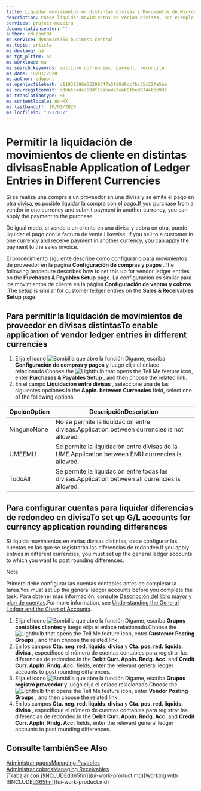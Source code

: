 ```yaml
---
title: Liquidar movimientos en distintas divisas | Documentos de Microsoft
description: Puede liquidar movimientos en varias divisas, por ejemplo, si vende a un cliente en una divisa y cobra en otra.
services: project-madeira
documentationcenter: ''
author: edupont04
ms.service: dynamics365-business-central
ms.topic: article
ms.devlang: na
ms.tgt_pltfrm: na
ms.workload: na
ms.search.keywords: multiple currencies, payment, reconcile
ms.date: 10/01/2020
ms.author: edupont
ms.openlocfilehash: c11939306e56299347a5f80d9ccfbc35c22fe5aa
ms.sourcegitcommit: ddbb5cede750df1baba4b3eab8fbed6744b5b9d6
ms.translationtype: HT
ms.contentlocale: es-MX
ms.lasthandoff: 10/01/2020
ms.locfileid: "3917037"
---
```

# <a name="enable-application-of-ledger-entries-in-different-currencies"></a><span data-ttu-id="81bfc-103">Permitir la liquidación de movimientos de cliente en distintas divisas</span><span class="sxs-lookup"><span data-stu-id="81bfc-103">Enable Application of Ledger Entries in Different Currencies</span></span>
<span data-ttu-id="81bfc-104">Si se realiza una compra a un proveedor en una divisa y se emite el pago en otra divisa, es posible liquidar la compra con el pago.</span><span class="sxs-lookup"><span data-stu-id="81bfc-104">If you purchase from a vendor in one currency and submit payment in another currency, you can apply the payment to the purchase.</span></span>

<span data-ttu-id="81bfc-105">De igual modo, si vende a un cliente en una divisa y cobra en otra, puede liquidar el pago con la factura de venta.</span><span class="sxs-lookup"><span data-stu-id="81bfc-105">Likewise, if you sell to a customer in one currency and receive payment in another currency, you can apply the payment to the sales invoice.</span></span>

<span data-ttu-id="81bfc-106">El procedimiento siguiente describe cómo configurarlo para movimientos de proveedor en la página **Configuración de compras y pagos** .</span><span class="sxs-lookup"><span data-stu-id="81bfc-106">The following procedure describes how to set this up for vendor ledger entries on the **Purchases & Payables Setup** page.</span></span> <span data-ttu-id="81bfc-107">La configuración es similar para los movimientos de cliente en la página **Configuración de ventas y cobros** .</span><span class="sxs-lookup"><span data-stu-id="81bfc-107">The setup is similar for customer ledger entries on the **Sales & Receivables Setup** page.</span></span>

## <a name="to-enable-application-of-vendor-ledger-entries-in-different-currencies"></a><span data-ttu-id="81bfc-108">Para permitir la liquidación de movimientos de proveedor en divisas distintas</span><span class="sxs-lookup"><span data-stu-id="81bfc-108">To enable application of vendor ledger entries in different currencies</span></span>
1. <span data-ttu-id="81bfc-109">Elija el icono ![Bombilla que abre la función Dígame](media/ui-search/search_small.png "Dígame qué desea hacer"), escriba **Configuración de compras y pagos** y luego elija el enlace relacionado.</span><span class="sxs-lookup"><span data-stu-id="81bfc-109">Choose the ![Lightbulb that opens the Tell Me feature](media/ui-search/search_small.png "Tell me what you want to do") icon, enter **Purchases & Payables Setup** , and then choose the related link.</span></span>
2. <span data-ttu-id="81bfc-110">En el campo **Liquidación entre divisas** , seleccione una de las siguientes opciones.</span><span class="sxs-lookup"><span data-stu-id="81bfc-110">In the **Appln. between Currencies** field, select one of the following options.</span></span>

| <span data-ttu-id="81bfc-111">Opción</span><span class="sxs-lookup"><span data-stu-id="81bfc-111">Option</span></span> | <span data-ttu-id="81bfc-112">Descripción</span><span class="sxs-lookup"><span data-stu-id="81bfc-112">Description</span></span> |
| --- | --- |
| <span data-ttu-id="81bfc-113">Ninguno</span><span class="sxs-lookup"><span data-stu-id="81bfc-113">None</span></span> |<span data-ttu-id="81bfc-114">No se permite la liquidación entre divisas.</span><span class="sxs-lookup"><span data-stu-id="81bfc-114">Application between currencies is not allowed.</span></span> |
| <span data-ttu-id="81bfc-115">UME</span><span class="sxs-lookup"><span data-stu-id="81bfc-115">EMU</span></span> |<span data-ttu-id="81bfc-116">Se permite la liquidación entre divisas de la UME.</span><span class="sxs-lookup"><span data-stu-id="81bfc-116">Application between EMU currencies is allowed.</span></span> |
| <span data-ttu-id="81bfc-117">Todo</span><span class="sxs-lookup"><span data-stu-id="81bfc-117">All</span></span> |<span data-ttu-id="81bfc-118">Se permite la liquidación entre todas las divisas.</span><span class="sxs-lookup"><span data-stu-id="81bfc-118">Application between all currencies is allowed.</span></span> |

## <a name="to-set-up-gl-accounts-for-currency-application-rounding-differences"></a><span data-ttu-id="81bfc-119">Para configurar cuentas para liquidar diferencias de redondeo en divisa</span><span class="sxs-lookup"><span data-stu-id="81bfc-119">To set up G/L accounts for currency application rounding differences</span></span>  
<span data-ttu-id="81bfc-120">Si liquida movimientos en varias divisas distintas, debe configurar las cuentas en las que se registrarán las diferencias de redondeo.</span><span class="sxs-lookup"><span data-stu-id="81bfc-120">If you apply entries in different currencies, you must set up the general ledger accounts to which you want to post rounding differences.</span></span>  

> [!NOTE]  
>  <span data-ttu-id="81bfc-121">Primero debe configurar las cuentas contables antes de completar la tarea.</span><span class="sxs-lookup"><span data-stu-id="81bfc-121">You must set up the general ledger accounts before you complete the task.</span></span> <span data-ttu-id="81bfc-122">Para obtener más información, consulte [Descripción del libro mayor y plan de cuentas](finance-general-ledger.md).</span><span class="sxs-lookup"><span data-stu-id="81bfc-122">For more information, see [Understanding the General Ledger and the Chart of Accounts](finance-general-ledger.md).</span></span>

1. <span data-ttu-id="81bfc-123">Elija el icono ![Bombilla que abre la función Dígame](media/ui-search/search_small.png "Dígame qué desea hacer"), escriba **Grupos contables clientes** y luego elija el enlace relacionado.</span><span class="sxs-lookup"><span data-stu-id="81bfc-123">Choose the ![Lightbulb that opens the Tell Me feature](media/ui-search/search_small.png "Tell me what you want to do") icon, enter **Customer Posting Groups** , and then choose the related link.</span></span>  
2. <span data-ttu-id="81bfc-124">En los campos **Cta. neg. red. liquids. divisa** y **Cta. pos. red. liquids. divisa** , especifique el número de cuentas contables para registrar las diferencias de redondeo.</span><span class="sxs-lookup"><span data-stu-id="81bfc-124">In the **Debit Curr. Appln. Rndg. Acc.** and **Credit Curr. Appln. Rndg. Acc.** fields, enter the relevant general ledger accounts to post rounding differences.</span></span>  
3. <span data-ttu-id="81bfc-125">Elija el icono ![Bombilla que abre la función Dígame](media/ui-search/search_small.png "Dígame qué desea hacer"), escriba **Grupos registro proveedor** y luego elija el enlace relacionado.</span><span class="sxs-lookup"><span data-stu-id="81bfc-125">Choose the ![Lightbulb that opens the Tell Me feature](media/ui-search/search_small.png "Tell me what you want to do") icon, enter **Vendor Posting Groups** , and then choose the related link.</span></span>  
4. <span data-ttu-id="81bfc-126">En los campos **Cta. neg. red. liquids. divisa** y **Cta. pos. red. liquids. divisa** , especifique el número de cuentas contables para registrar las diferencias de redondeo.</span><span class="sxs-lookup"><span data-stu-id="81bfc-126">In the **Debit Curr. Appln. Rndg. Acc.** and **Credit Curr. Appln. Rndg. Acc.** fields, enter the relevant general ledger accounts to post rounding differences.</span></span>  

## <a name="see-also"></a><span data-ttu-id="81bfc-127">Consulte también</span><span class="sxs-lookup"><span data-stu-id="81bfc-127">See Also</span></span>
[<span data-ttu-id="81bfc-128">Administrar pagos</span><span class="sxs-lookup"><span data-stu-id="81bfc-128">Managing Payables</span></span>](payables-manage-payables.md)  
[<span data-ttu-id="81bfc-129">Administrar cobros</span><span class="sxs-lookup"><span data-stu-id="81bfc-129">Managing Receivables</span></span>](receivables-manage-receivables.md)  
<span data-ttu-id="81bfc-130">[Trabajar con [!INCLUDE[d365fin](includes/d365fin_md.md)]](ui-work-product.md)</span><span class="sxs-lookup"><span data-stu-id="81bfc-130">[Working with [!INCLUDE[d365fin](includes/d365fin_md.md)]](ui-work-product.md)</span></span>
